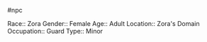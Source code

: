 #npc 

Race:: Zora
Gender:: Female
Age:: Adult
Location:: Zora's Domain
Occupation:: Guard
Type:: Minor
